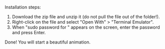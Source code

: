  Installation steps:

1. Download the zip file and unzip it (do not pull the file out of the folder!).
2. Right-click on the file and select "Open With" > "Terminal Emulator".
3. When "sudo password for <your user>" appears on the screen, enter the password and press Enter.

Done! You will start a beautiful animation.
